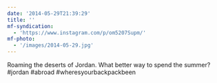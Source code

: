 ```yaml
---
date: '2014-05-29T21:39:29'
title: ''
mf-syndication:
  - 'https://www.instagram.com/p/om5207Supm/'
mf-photo:
  - '/images/2014-05-29.jpg'
---
```

Roaming the deserts of Jordan. What better way to spend the summer? #jordan #abroad #wheresyourbackpackbeen
